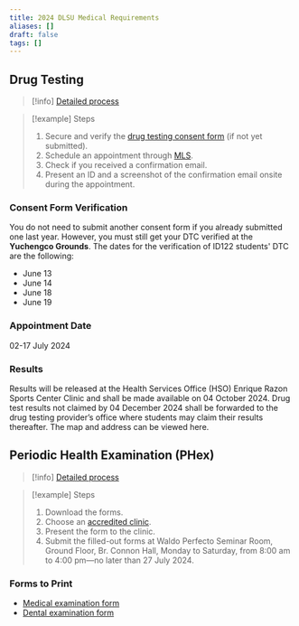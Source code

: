 ```yaml
---
title: 2024 DLSU Medical Requirements
aliases: []
draft: false
tags: []
---
```


## Drug Testing

> [!info]
> [Detailed process](https://www.dlsu.edu.ph/wp-content/uploads/pdf/hso/detailed-process-of-the-undergraduate-students-drug-testing.pdf)

> [!example] Steps
> 1. Secure and verify the [drug testing consent form](https://www.dlsu.edu.ph/wp-content/uploads/pdf/osa/sdfo/drug-test-consent-form.pdf) (if not yet submitted).
> 2. Schedule an appointment through [MLS](https://my.dlsu.edu.ph/).
> 3. Check if you received a confirmation email.
> 4. Present an ID and a screenshot of the confirmation email onsite during the appointment.

### Consent Form Verification

You do not need to submit another consent form if you already submitted one last year. However, you must still get your DTC verified at the **Yuchengco Grounds**. The dates for the verification of ID122 students' DTC are the following:

- June 13
- June 14
- June 18
- June 19

### Appointment Date

02-17 July 2024

### Results

Results will be released at the Health Services Office (HSO) Enrique Razon Sports Center Clinic and shall be made available on 04 October 2024. Drug test results not claimed by 04 December 2024 shall be forwarded to the drug testing provider’s office where students may claim their results thereafter. The map and address can be viewed here.

## Periodic Health Examination (PHex)

> [!info]
> [Detailed process](https://www.dlsu.edu.ph/wp-content/uploads/pdf/hso/detailed-process-of-the-undergraduate-students-periodic-health-examination.pdf)

> [!example] Steps
> 1. Download the forms.
> 2. Choose an [accredited clinic](https://www.dlsu.edu.ph/wp-content/uploads/pdf/hso/accredited-clinics.pdf).
> 3. Present the form to the clinic.
> 4. Submit the filled-out forms at Waldo Perfecto Seminar Room, Ground Floor, Br. Connon Hall, Monday to Saturday, from 8:00 am to 4:00 pm—no later than 27 July 2024.

### Forms to Print

- [Medical examination form](https://www.dlsu.edu.ph/wp-content/uploads/pdf/hso/medical-examination-form.pdf)
- [Dental examination form](https://www.dlsu.edu.ph/wp-content/uploads/pdf/hso/dental-form.pdf)
